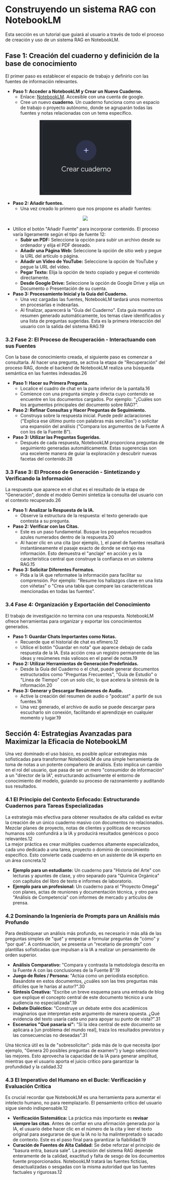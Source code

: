 # **Construyendo un sistema RAG con NotebookLM**

Esta sección es un tutorial que guiará al usuario a través de todo el proceso de creación y uso de un sistema RAG en NotebookLM.

## **Fase 1: Creación del cuaderno y definición de la base de conocimiento**

El primer paso es establecer el espacio de trabajo y definirlo con las fuentes de información relevantes.

* **Paso 1: Acceder a NotebookLM y Crear un Nuevo Cuaderno.**  
  * Enlace: [NotebookLM](https://notebooklm.google.com). Accesible con una cuenta de google.  
  * Cree un nuevo **cuaderno**. Un cuaderno funciona como un espacio de trabajo o proyecto autónomo, donde se agruparán todas las fuentes y notas relacionadas con un tema específico.  

<div align="center"><img src="/RAG/notebooklm/crear_cuaderno.png"></div>

* **Paso 2: Añadir fuentes.**  
  * Una vez creado lo primero que nos propone es añadir fuentes:

<div align="center"><img src="/RAG/notebooklm/añadir_fuentes.png"></div>


  * Utilice el botón "Añadir Fuente" para incorporar contenido. El proceso varía ligeramente según el tipo de fuente 12:  
    * **Subir un PDF:** Seleccione la opción para subir un archivo desde su ordenador y elija el PDF deseado.  
    * **Añadir una Página Web:** Seleccione la opción de sitio web y pegue la URL del artículo o página.  
    * **Añadir un Vídeo de YouTube:** Seleccione la opción de YouTube y pegue la URL del vídeo.  
    * **Pegar Texto:** Elija la opción de texto copiado y pegue el contenido directamente.  
    * **Desde Google Drive:** Seleccione la opción de Google Drive y elija un Documento o Presentación de su cuenta.  
* **Paso 3: Procesamiento Inicial y la Guía del Cuaderno.**  
  * Una vez cargadas las fuentes, NotebookLM tardará unos momentos en procesarlas e indexarlas.  
  * Al finalizar, aparecerá la "Guía del Cuaderno". Esta guía muestra un resumen generado automáticamente, los temas clave identificados y una lista de preguntas sugeridas. Esta es la primera interacción del usuario con la salida del sistema RAG.19

### **3.2 Fase 2: El Proceso de Recuperación \- Interactuando con sus Fuentes**

Con la base de conocimiento creada, el siguiente paso es comenzar a consultarla. Al hacer una pregunta, se activa la etapa de "Recuperación" del proceso RAG, donde el backend de NotebookLM realiza una búsqueda semántica en las fuentes indexadas.26

* **Paso 1: Hacer su Primera Pregunta.**  
  * Localice el cuadro de chat en la parte inferior de la pantalla.16  
  * Comience con una pregunta simple y directa cuyo contenido se encuentre en los documentos cargados. Por ejemplo: "¿Cuáles son los argumentos principales del documento sobre RAG?".  
* **Paso 2: Refinar Consultas y Hacer Preguntas de Seguimiento.**  
  * Construya sobre la respuesta inicial. Puede pedir aclaraciones ("Explica ese último punto con palabras más sencillas") o solicitar una expansión del análisis ("Compara los argumentos de la Fuente A con los de la Fuente B").  
* **Paso 3: Utilizar las Preguntas Sugeridas.**  
  * Después de cada respuesta, NotebookLM proporciona preguntas de seguimiento generadas automáticamente. Estas sugerencias son una excelente manera de guiar la exploración y descubrir nuevas facetas del contenido.28

### **3.3 Fase 3: El Proceso de Generación \- Sintetizando y Verificando la Información**

La respuesta que aparece en el chat es el resultado de la etapa de "Generación", donde el modelo Gemini sintetiza la consulta del usuario con el contexto recuperado.26

* **Paso 1: Analizar la Respuesta de la IA.**  
  * Observe la estructura de la respuesta: el texto generado que contesta a su pregunta.  
* **Paso 2: Verificar con las Citas.**  
  * Este es un paso fundamental. Busque los pequeños recuadros azules numerados dentro de la respuesta.20  
  * Al hacer clic en una cita (por ejemplo, ), el panel de fuentes resaltará instantáneamente el pasaje exacto de donde se extrajo esa información. Esto demuestra el "anclaje" en acción y es la característica central que construye la confianza en un sistema RAG.15  
* **Paso 3: Solicitar Diferentes Formatos.**  
  * Pida a la IA que reformatee la información para facilitar su comprensión. Por ejemplo: "Resume los hallazgos clave en una lista con viñetas" o "Crea una tabla que compare las características mencionadas en todas las fuentes".

### **3.4 Fase 4: Organización y Exportación del Conocimiento**

El trabajo de investigación no termina con una respuesta. NotebookLM ofrece herramientas para organizar y exportar los conocimientos generados.

* **Paso 1: Guardar Chats Importantes como Notas.**  
  * Recuerde que el historial de chat es efímero.12  
  * Utilice el botón "Guardar en nota" que aparece debajo de cada respuesta de la IA. Esta acción crea un registro permanente de las ideas y resúmenes más valiosos en el panel de notas.19  
* **Paso 2: Utilizar Herramientas de Generación Predefinidas.**  
  * Desde la Guía del Cuaderno o el chat, puede generar documentos estructurados como "Preguntas Frecuentes", "Guía de Estudio" o "Línea de Tiempo" con un solo clic, lo que acelera la síntesis de la información.20  
* **Paso 3: Generar y Descargar Resúmenes de Audio.**  
  * Active la creación del resumen de audio o "podcast" a partir de sus fuentes.16  
  * Una vez generado, el archivo de audio se puede descargar para escucharlo sin conexión, facilitando el aprendizaje en cualquier momento y lugar.19

## **Sección 4: Estrategias Avanzadas para Maximizar la Eficacia de NotebookLM**

Una vez dominado el uso básico, es posible aplicar estrategias más sofisticadas para transformar NotebookLM de una simple herramienta de toma de notas a un potente compañero de análisis. Esto implica un cambio en el rol del usuario, que pasa de ser un mero "consumidor de información" a un "director de la IA", estructurando activamente el entorno de conocimiento del modelo, guiando su proceso de razonamiento y auditando sus resultados.

### **4.1 El Principio del Contexto Enfocado: Estructurando Cuadernos para Tareas Especializadas**

La estrategia más efectiva para obtener resultados de alta calidad es evitar la creación de un único cuaderno masivo con documentos no relacionados. Mezclar planes de proyecto, notas de clientes y políticas de recursos humanos solo confundirá a la IA y producirá resultados genéricos o poco relevantes.12  
La mejor práctica es crear múltiples cuadernos altamente especializados, cada uno dedicado a una tarea, proyecto o dominio de conocimiento específico. Esto convierte cada cuaderno en un asistente de IA experto en un área concreta.12

* **Ejemplo para un estudiante:** Un cuaderno para "Historia del Arte" con lecturas y apuntes de clase, y otro separado para "Química Orgánica" con capítulos del libro de texto e informes de laboratorio.  
* **Ejemplo para un profesional:** Un cuaderno para el "Proyecto Omega" con planes, actas de reuniones y documentación técnica, y otro para "Análisis de Competencia" con informes de mercado y artículos de prensa.

### **4.2 Dominando la Ingeniería de Prompts para un Análisis más Profundo**

Para desbloquear un análisis más profundo, es necesario ir más allá de las preguntas simples de "qué" y empezar a formular preguntas de "cómo" y "por qué". A continuación, se presenta un "recetario de prompts" con plantillas sofisticadas que impulsan a la IA a realizar un pensamiento de orden superior.

* **Análisis Comparativo:** "Compara y contrasta la metodología descrita en la Fuente A con las conclusiones de la Fuente B".19  
* **Juego de Roles / Persona:** "Actúa como un periodista escéptico. Basándote en estos documentos, ¿cuáles son las tres preguntas más difíciles que le harías al autor?".30  
* **Síntesis Creativa:** "Escribe un breve esquema para una entrada de blog que explique el concepto central de este documento técnico a una audiencia no especializada".19  
* **Debate Dialéctico:** "Construye un debate entre dos académicos imaginarios que interpretan este argumento de manera opuesta. ¿Qué evidencia del texto usaría cada uno para apoyar su punto de vista?".31  
* **Escenarios "Qué pasaría si":** "Si la idea central de este documento se aplicara a \[un problema del mundo real\], traza los resultados previstos y las consecuencias no deseadas".31

Una técnica útil es la de "sobresolicitar": pida más de lo que necesita (por ejemplo, "Genera 20 posibles preguntas de examen") y luego seleccione las mejores. Esto aprovecha la capacidad de la IA para generar amplitud, mientras que el usuario aporta el juicio crítico para garantizar la profundidad y la calidad.32

### **4.3 El Imperativo del Humano en el Bucle: Verificación y Evaluación Crítica**

Es crucial recordar que NotebookLM es una herramienta para aumentar el intelecto humano, no para reemplazarlo. El pensamiento crítico del usuario sigue siendo indispensable.12

* **Verificación Sistemática:** La práctica más importante es **revisar siempre las citas**. Antes de confiar en una afirmación generada por la IA, el usuario debe hacer clic en el número de la cita y leer el texto original para asegurarse de que la IA no lo ha malinterpretado o sacado de contexto. Este es el paso final para garantizar la fiabilidad.19  
* **Curación de Fuentes de Alta Calidad:** Se debe reforzar el principio de "basura entra, basura sale". La precisión del sistema RAG depende enteramente de la calidad, exactitud y falta de sesgo de los documentos fuente proporcionados. NotebookLM tratará las fuentes ficticias, desactualizadas o sesgadas con la misma autoridad que las fuentes factuales y rigurosas.12